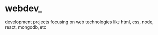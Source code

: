 # webdev_
development projects focusing on web technologies like html, css, node, react, mongodb, etc
